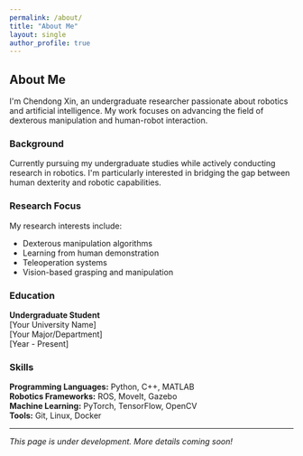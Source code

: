 ```yaml
---
permalink: /about/
title: "About Me"
layout: single
author_profile: true
---
```


## About Me

I'm Chendong Xin, an undergraduate researcher passionate about robotics and artificial intelligence. My work focuses on advancing the field of dexterous manipulation and human-robot interaction.

### Background

Currently pursuing my undergraduate studies while actively conducting research in robotics. I'm particularly interested in bridging the gap between human dexterity and robotic capabilities.

### Research Focus

My research interests include:
- Dexterous manipulation algorithms
- Learning from human demonstration
- Teleoperation systems
- Vision-based grasping and manipulation

### Education

**Undergraduate Student**  
[Your University Name]  
[Your Major/Department]  
[Year - Present]

### Skills

**Programming Languages:** Python, C++, MATLAB  
**Robotics Frameworks:** ROS, MoveIt, Gazebo  
**Machine Learning:** PyTorch, TensorFlow, OpenCV  
**Tools:** Git, Linux, Docker

---

*This page is under development. More details coming soon!*